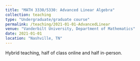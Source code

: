 ```yaml
---
title: "MATH 3330/5330: Advanced Linear Algebra"
collection: teaching
type: "Undergraduate/graduate course"
permalink: /teaching/2021-01-01-AdvancedLinear
venue: "Vanderbilt University, Department of Mathematics"
date: 2021-01-01
location: "Nashville, TN"
---
```


Hybrid teaching, half of class online and half in-person.
